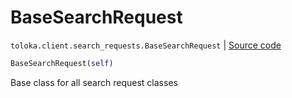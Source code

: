 # BaseSearchRequest
`toloka.client.search_requests.BaseSearchRequest` | [Source code](https://github.com/Toloka/toloka-kit/blob/v0.1.25/src/client/search_requests.py#L167)

```python
BaseSearchRequest(self)
```

Base class for all search request classes

